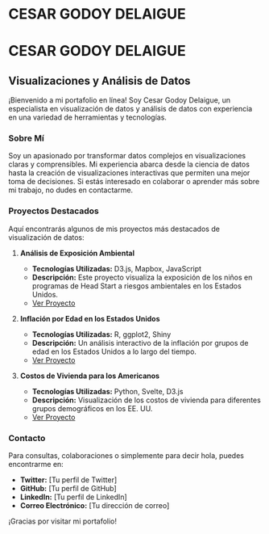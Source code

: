 # CESAR GODOY DELAIGUE
# CESAR GODOY DELAIGUE

## Visualizaciones y Análisis de Datos

¡Bienvenido a mi portafolio en línea! Soy Cesar Godoy Delaigue, un especialista en visualización de datos y análisis de datos con experiencia en una variedad de herramientas y tecnologías.

### Sobre Mí

Soy un apasionado por transformar datos complejos en visualizaciones claras y comprensibles. Mi experiencia abarca desde la ciencia de datos hasta la creación de visualizaciones interactivas que permiten una mejor toma de decisiones. Si estás interesado en colaborar o aprender más sobre mi trabajo, no dudes en contactarme.

### Proyectos Destacados

Aquí encontrarás algunos de mis proyectos más destacados de visualización de datos:

1. **Análisis de Exposición Ambiental**
   - **Tecnologías Utilizadas:** D3.js, Mapbox, JavaScript
   - **Descripción:** Este proyecto visualiza la exposición de los niños en programas de Head Start a riesgos ambientales en los Estados Unidos.
   - [Ver Proyecto](#)

2. **Inflación por Edad en los Estados Unidos**
   - **Tecnologías Utilizadas:** R, ggplot2, Shiny
   - **Descripción:** Un análisis interactivo de la inflación por grupos de edad en los Estados Unidos a lo largo del tiempo.
   - [Ver Proyecto](#)

3. **Costos de Vivienda para los Americanos**
   - **Tecnologías Utilizadas:** Python, Svelte, D3.js
   - **Descripción:** Visualización de los costos de vivienda para diferentes grupos demográficos en los EE. UU.
   - [Ver Proyecto](#)

### Contacto

Para consultas, colaboraciones o simplemente para decir hola, puedes encontrarme en:
- **Twitter:** [Tu perfil de Twitter]
- **GitHub:** [Tu perfil de GitHub]
- **LinkedIn:** [Tu perfil de LinkedIn]
- **Correo Electrónico:** [Tu dirección de correo]

¡Gracias por visitar mi portafolio!

